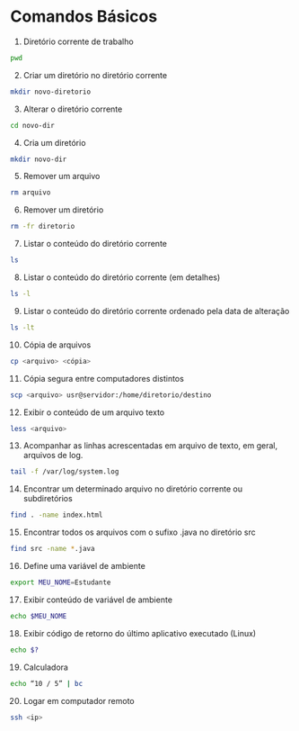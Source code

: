 # Comandos Básicos

1. Diretório corrente de trabalho

```bash
pwd
```

2. Criar um diretório no diretório corrente

```bash
mkdir novo-diretorio
```

3. Alterar o diretório corrente

```bash
cd novo-dir
```

4. Cria um diretório

```bash
mkdir novo-dir
```

5. Remover um arquivo

```bash
rm arquivo
```

6. Remover um diretório

```bash
rm -fr diretorio
```

7. Listar o conteúdo do diretório corrente

```bash
ls
```

8. Listar o conteúdo do diretório corrente (em detalhes)

```bash
ls -l
```

9. Listar o conteúdo do diretório corrente ordenado pela data de alteração

```bash
ls -lt
```

10. Cópia de arquivos

```bash
cp <arquivo> <cópia>
```

11. Cópia segura entre computadores distintos

```bash
scp <arquivo> usr@servidor:/home/diretorio/destino
```

12. Exibir o conteúdo de um arquivo texto

```bash
less <arquivo>
```

13. Acompanhar as linhas acrescentadas em arquivo de texto, em geral, arquivos de log. 

```bash
tail -f /var/log/system.log
```

14. Encontrar um determinado arquivo no diretório corrente ou subdiretórios

```bash
find . -name index.html
```

15. Encontrar todos os arquivos com o sufixo .java no diretório src

```bash
find src -name *.java
```

16. Define uma variável de ambiente

```bash
export MEU_NOME=Estudante
```

17. Exibir conteúdo de variável de ambiente

```bash
echo $MEU_NOME
```

18. Exibir código de retorno do último aplicativo executado (Linux)

```bash
echo $?
```

19. Calculadora

```bash
echo “10 / 5” | bc
```

20. Logar em computador remoto

```bash
ssh <ip>
```
